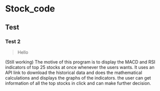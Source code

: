 # Stock_code
## Test
### Test 2
> Hello

(Still working)
The motive of this program is to display the MACD and RSI indicators of top 25 stocks at once whenever the users wants.
It uses an API link to download the historical data and does the mathematical calculations and displays the graphs of the indicators.
the user can get information of all the top stocks in click and can make further decision.
